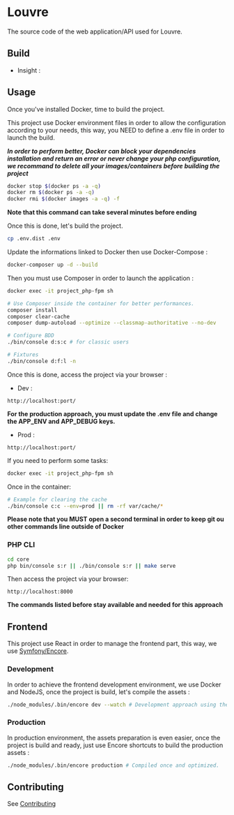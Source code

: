 # Louvre

The source code of the web application/API used for Louvre.

## Build

- Insight :

## Usage

Once you've installed Docker, time to build the project.

This project use Docker environment files in order to allow the configuration according to your needs,
this way, you NEED to define a .env file in order to launch the build.

**_In order to perform better, Docker can block your dependencies installation and return an error
or never change your php configuration, we recommand to delete all your images/containers
before building the project_**

```bash
docker stop $(docker ps -a -q)
docker rm $(docker ps -a -q)
docker rmi $(docker images -a -q) -f
```

**Note that this command can take several minutes before ending**

Once this is done, let's build the project.

```bash
cp .env.dist .env
```

Update the informations linked to Docker then use Docker-Compose :

```bash
docker-composer up -d --build
```

Then you must use Composer in order to launch the application :

```bash
docker exec -it project_php-fpm sh

# Use Composer inside the container for better performances.
composer install
composer clear-cache
composer dump-autoload --optimize --classmap-authoritative --no-dev

# Configure BDD
./bin/console d:s:c # for classic users

# Fixtures
./bin/console d:f:l -n
```

Once this is done, access the project via your browser :

- Dev :

```
http://localhost:port/
```

**For the production approach, you must update the .env file and change the APP_ENV and APP_DEBUG keys.**

- Prod :

```
http://localhost:port/
```

If you need to perform some tasks:

```bash
docker exec -it project_php-fpm sh
```

Once in the container:

```bash
# Example for clearing the cache
./bin/console c:c --env=prod || rm -rf var/cache/*
```

**Please note that you MUST open a second terminal in order to keep git ou other commands line outside of Docker**

### PHP CLI

```bash
cd core
php bin/console s:r || ./bin/console s:r || make serve
```

Then access the project via your browser:

```
http://localhost:8000
```

**The commands listed before stay available and needed for this approach**

## Frontend

This project use React in order to manage the frontend part, this way, 
we use [Symfony/Encore]('https://symfony.com/doc/current/frontend.html').

### Development 

In order to achieve the frontend development environment, we use Docker and NodeJS, once the project is build, let's compile the assets : 

```bash
./node_modules/.bin/encore dev --watch # Development approach using the watcher.
```

### Production

In production environment, the assets preparation is even easier, once the project is build and ready, just use
Encore shortcuts to build the production assets : 

```bash
./node_modules/.bin/encore production # Compiled once and optimized.
```

## Contributing

See [Contributing](contributing/contribution.md)
